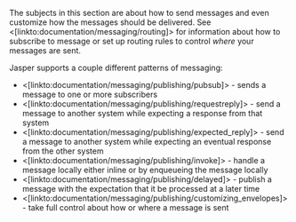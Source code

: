 <!--title:Publishing Messages-->

The subjects in this section are about how to send messages and even customize how the messages should be delivered. See <[linkto:documentation/messaging/routing]> for information about how
to subscribe to message or set up routing rules to control *where* your messages are sent.

Jasper supports a couple different patterns of messaging:

* <[linkto:documentation/messaging/publishing/pubsub]> - sends a message to one or more subscribers
* <[linkto:documentation/messaging/publishing/requestreply]> - send a message to another system while expecting a response from that system
* <[linkto:documentation/messaging/publishing/expected_reply]> - send a message to another system while expecting an eventual response from the other system
* <[linkto:documentation/messaging/publishing/invoke]> - handle a message locally either inline or by enqueueing the message locally
* <[linkto:documentation/messaging/publishing/delayed]> - publish a message with the expectation that it be processed at a later time
* <[linkto:documentation/messaging/publishing/customizing_envelopes]> - take full control about how or where a message is sent
